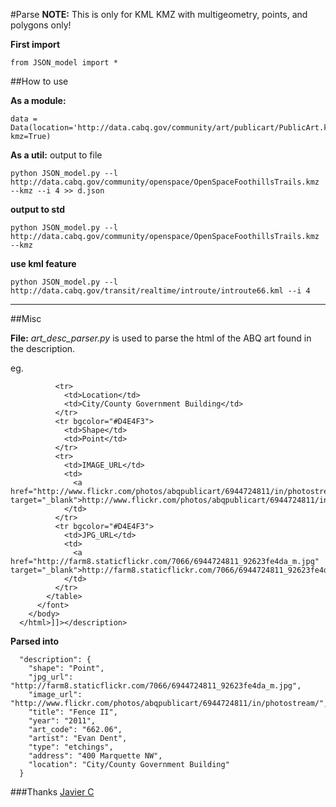 #Parse
**NOTE:** This is only for KML KMZ with multigeometry, points, and polygons only!

**First import**

    from JSON_model import *

##How to use

**As a module:**

    data = Data(location='http://data.cabq.gov/community/art/publicart/PublicArt.kmz', kmz=True)

**As a util:**
output to file

    python JSON_model.py --l http://data.cabq.gov/community/openspace/OpenSpaceFoothillsTrails.kmz --kmz --i 4 >> d.json

**output to std**

    python JSON_model.py --l http://data.cabq.gov/community/openspace/OpenSpaceFoothillsTrails.kmz --kmz

**use kml feature**

    python JSON_model.py --l http://data.cabq.gov/transit/realtime/introute/introute66.kml --i 4

---

##Misc

**File:** *art_desc_parser.py* is used to parse the html of the ABQ art found in the description.

eg.


              <tr>
                <td>Location</td>
                <td>City/County Government Building</td>
              </tr>
              <tr bgcolor="#D4E4F3">
                <td>Shape</td>
                <td>Point</td>
              </tr>
              <tr>
                <td>IMAGE_URL</td>
                <td>
                  <a href="http://www.flickr.com/photos/abqpublicart/6944724811/in/photostream/" target="_blank">http://www.flickr.com/photos/abqpublicart/6944724811/in/photostream/</a>
                </td>
              </tr>
              <tr bgcolor="#D4E4F3">
                <td>JPG_URL</td>
                <td>
                  <a href="http://farm8.staticflickr.com/7066/6944724811_92623fe4da_m.jpg" target="_blank">http://farm8.staticflickr.com/7066/6944724811_92623fe4da_m.jpg</a>
                </td>
              </tr>
            </table>
          </font>
        </body>
      </html>]]></description>


**Parsed into**

      "description": {
        "shape": "Point",
        "jpg_url": "http://farm8.staticflickr.com/7066/6944724811_92623fe4da_m.jpg",
        "image_url": "http://www.flickr.com/photos/abqpublicart/6944724811/in/photostream/",
        "title": "Fence II",
        "year": "2011",
        "art_code": "662.06",
        "artist": "Evan Dent",
        "type": "etchings",
        "address": "400 Marquette NW",
        "location": "City/County Government Building"
      }


###Thanks [Javier C](http://twitter.com/_javierc)